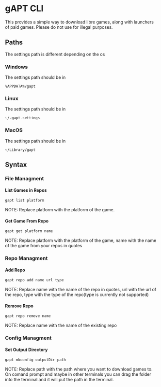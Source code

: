 # gAPT CLI

This provides a simple way to download libre games, along with launchers of paid games. Please do not use for illegal purposes.

## Paths

The settings path is different depending on the os

### Windows

The settings path should be in

```file
%APPDATA%/gapt
```

### Linux

The settings path should be in

```file
~/.gapt-settings
```

### MacOS

The settings path should be in

```file
~/Library/gapt
```

## Syntax

### File Managment

#### List Games in Repos

```cmd
gapt list platform
```

NOTE: Replace platform with the platform of the game.

#### Get Game From Repo

```cmd
gapt get platform name
```

NOTE: Replace platform with the platform of the game, name with the name of the game from your repos in quotes

### Repo Managment

#### Add Repo

```cmd
gapt repo add name url type
```

NOTE: Replace name with the name of the repo in quotes, url with the url of the repo, type with the type of the repo(type is currently not supported)

#### Remove Repo

```cmd
gapt repo remove name
```

NOTE: Replace name with the name of the existing repo

### Config Managment

#### Set Output Directory

```cmd
gapt mkconfig outputDir path
```

NOTE: Replace path with the path where you want to download games to. On comand prompt and maybe in other terminals you can drag the folder into the terminal and it will put the path in the terminal.
